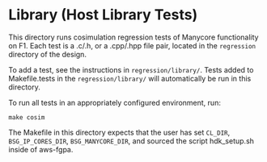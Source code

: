 # Library (Host Library Tests)

This directory runs cosimulation regression tests of Manycore functionality on
F1. Each test is a .c/.h, or a .cpp/.hpp file pair, located in the `regression`
directory of the design.

To add a test, see the instructions in `regression/library/`. Tests
added to Makefile.tests in the `regression/library/` will automatically
be run in this directory. 

To run all tests in an appropriately configured environment, run:

```make cosim``` 

The Makefile in this directory expects that the user has set `CL_DIR`,
`BSG_IP_CORES_DIR`, `BSG_MANYCORE_DIR`, and sourced the script hdk_setup.sh
inside of aws-fgpa.



